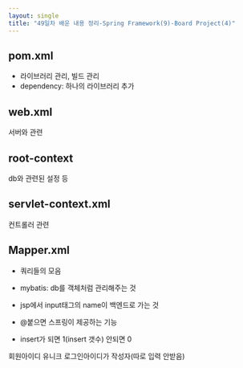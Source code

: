 ```yaml
---
layout: single
title: "49일차 배운 내용 정리-Spring Framework(9)-Board Project(4)"
---
```


## pom.xml
- 라이브러리 관리, 빌드 관리  
- dependency: 하나의 라이브러리 추가  

## web.xml
서버와 관련

## root-context
db와 관련된 설정 등

## servlet-context.xml
컨트롤러 관련

## Mapper.xml
- 쿼리들의 모음
- mybatis: db를 객체처럼 관리해주는 것

- jsp에서 input태그의 name이 백엔드로 가는 것
- @붙으면 스프링이 제공하는 기능
- insert가 되면 1(insert 갯수) 안되면 0

회원아이디 유니크
로그인아이디가 작성자(따로 입력 안받음)
